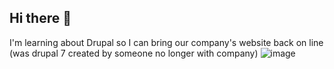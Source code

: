 ## Hi there 👋
I'm learning about Drupal so I can bring our company's website back on line (was drupal 7 created by someone no longer with company)
![image](https://github.com/user-attachments/assets/31d46201-6859-4994-b3f9-1f35cf67d7ed)
<!--
**JimShane/JimShane** is a ✨ _special_ ✨ repository because its `README.md` (this file) appears on your GitHub profile.


